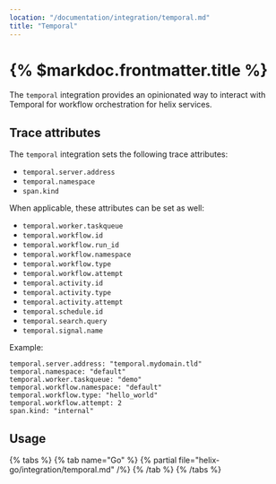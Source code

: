 ```yaml
---
location: "/documentation/integration/temporal.md"
title: "Temporal"
---
```


# {% $markdoc.frontmatter.title %}

The `temporal` integration provides an opinionated way to interact with Temporal
for workflow orchestration for helix services.

## Trace attributes

The `temporal` integration sets the following trace attributes:
- `temporal.server.address`
- `temporal.namespace`
- `span.kind`

When applicable, these attributes can be set as well:
- `temporal.worker.taskqueue`
- `temporal.workflow.id`
- `temporal.workflow.run_id`
- `temporal.workflow.namespace`
- `temporal.workflow.type`
- `temporal.workflow.attempt`
- `temporal.activity.id`
- `temporal.activity.type`
- `temporal.activity.attempt`
- `temporal.schedule.id`
- `temporal.search.query`
- `temporal.signal.name`

Example:
```
temporal.server.address: "temporal.mydomain.tld"
temporal.namespace: "default"
temporal.worker.taskqueue: "demo"
temporal.workflow.namespace: "default"
temporal.workflow.type: "hello_world"
temporal.workflow.attempt: 2
span.kind: "internal"
```

## Usage

{% tabs %}
  {% tab name="Go" %}
    {% partial file="helix-go/integration/temporal.md" /%} 
  {% /tab %}
{% /tabs %}
